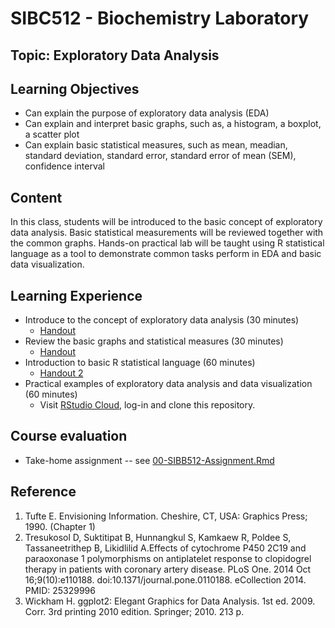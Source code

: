 # SIBC512 - Biochemistry Laboratory

## Topic: Exploratory Data Analysis

## Learning Objectives

- Can explain the purpose of exploratory data analysis (EDA)
- Can explain and interpret basic graphs, such as, a histogram, a boxplot, a scatter plot
- Can explain basic statistical measures, such as mean, meadian, standard deviation, standard error, standard error of mean (SEM), confidence interval

## Content

In this class, students will be introduced to the basic concept of exploratory data analysis. Basic statistical measurements will be reviewed together with the common graphs. Hands-on practical lab will be taught using R statistical language as a tool to demonstrate common tasks perform in EDA and basic data visualization.

## Learning Experience
- Introduce to the concept of exploratory data analysis (30 minutes)
    - [Handout](02-Handout-EDA.pdf)
- Review the basic graphs and statistical measures (30 minutes)
    - [Handout](02-Handout-EDA.pdf)
- Introduction to basic R statistical language (60 minutes)
    - [Handout 2](02-Handout-R_Intro.pdf)
- Practical examples of exploratory data analysis and data visualization (60 minutes)
    - Visit [RStudio Cloud](https://rstudio.cloud), log-in and clone this repository.
    
## Course evaluation

- Take-home assignment -- see [00-SIBB512-Assignment.Rmd](00-SIBB512-Assignment.Rmd)

## Reference

1. Tufte E. Envisioning Information. Cheshire, CT, USA: Graphics Press; 1990. (Chapter 1)
2. Tresukosol D, Suktitipat B, Hunnangkul S, Kamkaew R, Poldee S, Tassaneetrithep B, Likidlilid A.Effects of cytochrome P450 2C19 and paraoxonase 1 polymorphisms on antiplatelet response to clopidogrel therapy in patients with coronary artery disease. PLoS One. 2014 Oct 16;9(10):e110188. doi:10.1371/journal.pone.0110188. eCollection 2014. PMID: 25329996
3. Wickham H. ggplot2: Elegant Graphics for Data Analysis. 1st ed. 2009. Corr. 3rd printing 2010 edition. Springer; 2010. 213 p.
